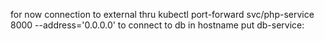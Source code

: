 for now connection to external thru kubectl port-forward svc/php-service 8000 --address='0.0.0.0'
to connect to db in hostname put db-service:<port>
